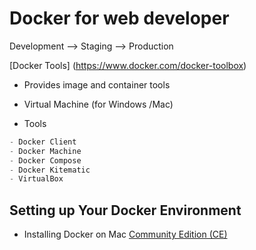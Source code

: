 # Docker for web developer

Development --> Staging --> Production

[Docker Tools] (https://www.docker.com/docker-toolbox)

- Provides image and container tools
- Virtual Machine (for Windows /Mac)

- Tools 

```javascript
- Docker Client
- Docker Machine
- Docker Compose
- Docker Kitematic
- VirtualBox
```

## Setting up Your Docker Environment

- Installing Docker on Mac
[Community Edition (CE)](https://store.docker.com/editions/community/docker-ce-desktop-mac)
